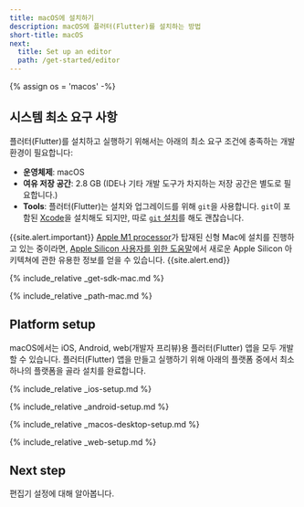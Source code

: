 ```yaml
---
title: macOS에 설치하기
description: macOS에 플러터(Flutter)를 설치하는 방법
short-title: macOS
next:
  title: Set up an editor
  path: /get-started/editor
---
```


{% assign os = 'macos' -%}

## 시스템 최소 요구 사항

플러터(Flutter)를 설치하고 실행하기 위해서는
아래의 최소 요구 조건에 충족하는 개발 환경이 필요합니다:

- **운영체제**: macOS
- **여유 저장 공간**: 2.8 GB (IDE나 기타 개발 도구가 차지하는 저장 공간은 별도로 필요합니다.)
- **Tools**: 플러터(Flutter)는 설치와 업그레이드를 위해 `git`을 사용합니다. `git`이 포함된 [Xcode][]을 설치해도 되지만, 따로 [`git` 설치][]를 해도 괜찮습니다.

{{site.alert.important}}
  [Apple M1 processor][]가 탑재된 신형 Mac에 설치를 진행하고 있는 중이라면,
  [Apple Silicon 사용자를 위한 도움말][]에서
  새로운 Apple Silicon 아키텍쳐에 관한
  유용한 정보를 얻을 수 있습니다.
{{site.alert.end}}

{% include_relative _get-sdk-mac.md %}

{% include_relative _path-mac.md %}

## Platform setup

macOS에서는 iOS, Android, web(개발자 프리뷰)용 플러터(Flutter) 앱을 모두 개발할 수 있습니다.
플러터(Flutter) 앱을 만들고 실행하기 위해
아래의 플랫폼 중에서 최소 하나의 플랫폼을 골라 설치를 완료합니다.

{% include_relative _ios-setup.md %}

{% include_relative _android-setup.md %}

{% include_relative _macos-desktop-setup.md %}

{% include_relative _web-setup.md %}

## Next step

편집기 설정에 대해 알아봅니다.

[Apple M1 processor]: https://www.apple.com/mac/m1
[Apple Silicon 사용자를 위한 도움말]: {{site.repo.flutter}}/wiki/Developing-with-Flutter-on-Apple-Silicon
[Xcode]: {{site.apple-dev}}/xcode/
[`git` 설치]: https://git-scm.com/download/mac